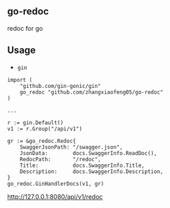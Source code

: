 ## go-redoc
redoc for go

## Usage
 - `gin`
```
import (
    "github.com/gin-gonic/gin"
    go_redoc "github.com/zhangxiaofeng05/go-redoc"
)

...

r := gin.Default()
v1 := r.Group("/api/v1")

gr := &go_redoc.Redoc{
	SwaggerJsonPath: "/swagger.json",
	JsonData:        docs.SwaggerInfo.ReadDoc(),
	RedocPath:       "/redoc",
	Title:           docs.SwaggerInfo.Title,
	Description:     docs.SwaggerInfo.Description,
}
go_redoc.GinHandlerDocs(v1, gr)
```
http://127.0.0.1:8080/api/v1/redoc